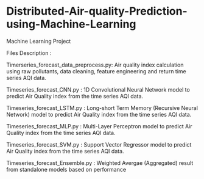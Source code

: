 # Distributed-Air-quality-Prediction-using-Machine-Learning

Machine Learning Project

Files Description :

Timerseries_forecast_data_preprocess.py: Air quality index calculation using raw pollutants, data cleaning, feature engineering and return time series AQI data.

Timeseries_forecast_CNN.py : 1D Convolutional Neural Network model to predict Air Quality index from the time series AQI data.

Timeseries_forecast_LSTM.py : Long-short Term Memory (Recursive Neural Network) model to predict Air Quality index from the time series AQI data.

Timeseries_forecast_MLP.py : Multi-Layer Perceptron model to predict Air Quality index from the time series AQI data.

Timeseries_forecast_SVM.py : Support Vector Regressor model to predict Air Quality index from the time series AQI data.

Timeseries_forecast_Ensemble.py : Weighted Avergae (Aggregated) result from standalone models based on performance

